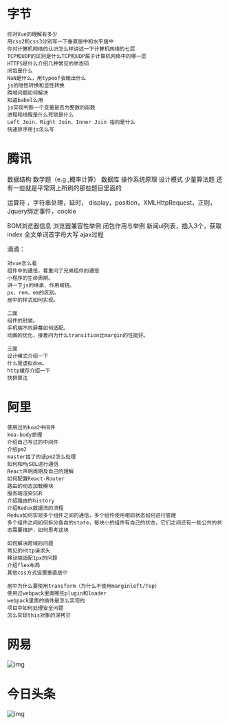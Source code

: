 


# 字节
```
你对Vue的理解有多少
用css2和css3分别写一下垂直居中和水平居中
你对计算机网络的认识怎么样讲述一下计算机网络的七层
TCP和UDP的区别是什么TCP和UDP属于计算机网络中的哪一层
HTTPS是什么介绍几种常见的状态码
闭包是什么
NaN是什么，用typeof会输出什么
js的隐性转换和显性转换
跨域问题如何解决
知道babel么用
js实现判断一个变量是否为整数的函数
进程和线程是什么死锁是什么
Left Join、Right Join、Inner Join 指的是什么
快速排序用js怎么写
```

# 腾讯
数据结构
数学题（e.g.,概率计算）
数据库
操作系统原理
设计模式
少量算法题
还有一些就是平常网上所刷的那些题目里面的


运算符 ，字符串处理，延时， display，position，XMLHttpRequest，正则，Jquery绑定事件，cookie

BOM浏览器信息
浏览器兼容性举例
闭包作用与举例
新闻ul列表，插入3个，获取index
全文单词首字母大写
ajax过程


滴滴：
```
对vue怎么看
组件中的通信，着重问了兄弟组件的通信
小程序的生命周期。
讲一下js的继承、作用域链。
px、rem、em的区别。
居中的样式如何实现。

二面
组件的封装。
手机端不同屏幕如何适配。
动画的优化，接着问为什么transition比margin的性能好。

三面
设计模式介绍一下
什么是虚拟dom。
http缓存介绍一下
快排算法
```


# 阿里
```
使用过的koa2中间件
koa-body原理
介绍自己写过的中间件
介绍pm2
master挂了的话pm2怎么处理
如何和MySQL进行通信
React声明周期及自己的理解
如何配置React-Router
路由的动态加载模块
服务端渲染SSR
介绍路由的history
介绍Redux数据流的流程
Redux如何实现多个组件之间的通信，多个组件使用相同状态如何进行管理
多个组件之间如何拆分各自的state，每块小的组件有自己的状态，它们之间还有一些公共的状态需要维护，如何思考这块

如何解决跨域的问题
常见的Http请求头
移动端适配1px的问题
介绍flex布局
其他css方式设置垂直居中

居中为什么要使用transform（为什么不使用marginleft/Top）
使用过webpack里面哪些plugin和loader
webpack里面的插件是怎么实现的
项目中如何处理安全问题
怎么实现this对象的深拷贝
```

# 网易

![img](C:\Users\lc139\OneDrive\0000000_2020新\大厂面试题\v2-90404b2cf990824453d882167b389046_1440w.jpg)



# 今日头条

![img](C:\Users\lc139\OneDrive\0000000_2020新\大厂面试题\v2-2e251f75d05cf414bb6f513650413ef6_1440w.jpg)